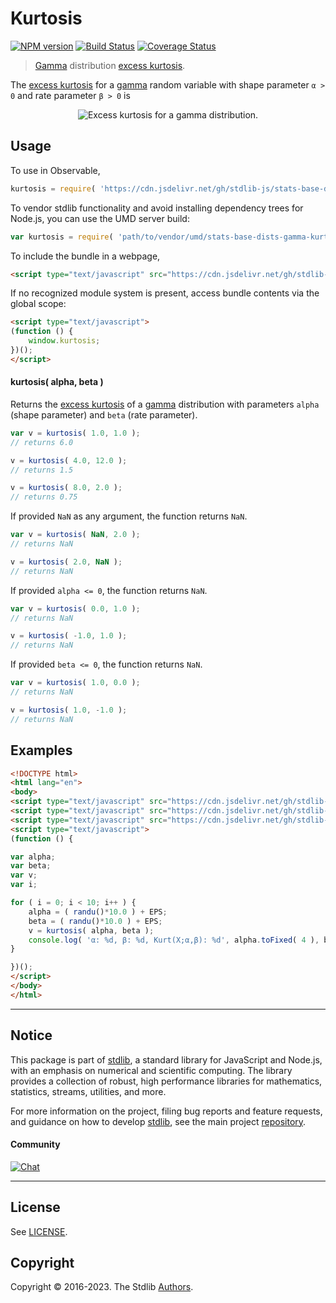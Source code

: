 <!--

@license Apache-2.0

Copyright (c) 2018 The Stdlib Authors.

Licensed under the Apache License, Version 2.0 (the "License");
you may not use this file except in compliance with the License.
You may obtain a copy of the License at

   http://www.apache.org/licenses/LICENSE-2.0

Unless required by applicable law or agreed to in writing, software
distributed under the License is distributed on an "AS IS" BASIS,
WITHOUT WARRANTIES OR CONDITIONS OF ANY KIND, either express or implied.
See the License for the specific language governing permissions and
limitations under the License.

-->

# Kurtosis

[![NPM version][npm-image]][npm-url] [![Build Status][test-image]][test-url] [![Coverage Status][coverage-image]][coverage-url] <!-- [![dependencies][dependencies-image]][dependencies-url] -->

> [Gamma][gamma-distribution] distribution [excess kurtosis][kurtosis].

<!-- Section to include introductory text. Make sure to keep an empty line after the intro `section` element and another before the `/section` close. -->

<section class="intro">

The [excess kurtosis][kurtosis] for a [gamma][gamma-distribution] random variable with shape parameter `α > 0` and rate parameter `β > 0` is

<!-- <equation class="equation" label="eq:gamma_kurtosis" align="center" raw="\operatorname{Kurt}\left( X \right) = \frac{6}{\alpha}" alt="Excess kurtosis for a gamma distribution."> -->

<div class="equation" align="center" data-raw-text="\operatorname{Kurt}\left( X \right) = \frac{6}{\alpha}" data-equation="eq:gamma_kurtosis">
    <img src="https://cdn.jsdelivr.net/gh/stdlib-js/stdlib@51534079fef45e990850102147e8945fb023d1d0/lib/node_modules/@stdlib/stats/base/dists/gamma/kurtosis/docs/img/equation_gamma_kurtosis.svg" alt="Excess kurtosis for a gamma distribution.">
    <br>
</div>

<!-- </equation> -->

</section>

<!-- /.intro -->

<!-- Package usage documentation. -->



<section class="usage">

## Usage

To use in Observable,

```javascript
kurtosis = require( 'https://cdn.jsdelivr.net/gh/stdlib-js/stats-base-dists-gamma-kurtosis@umd/browser.js' )
```

To vendor stdlib functionality and avoid installing dependency trees for Node.js, you can use the UMD server build:

```javascript
var kurtosis = require( 'path/to/vendor/umd/stats-base-dists-gamma-kurtosis/index.js' )
```

To include the bundle in a webpage,

```html
<script type="text/javascript" src="https://cdn.jsdelivr.net/gh/stdlib-js/stats-base-dists-gamma-kurtosis@umd/browser.js"></script>
```

If no recognized module system is present, access bundle contents via the global scope:

```html
<script type="text/javascript">
(function () {
    window.kurtosis;
})();
</script>
```

#### kurtosis( alpha, beta )

Returns the [excess kurtosis][kurtosis] of a [gamma][gamma-distribution] distribution with parameters `alpha` (shape parameter) and `beta` (rate parameter).

```javascript
var v = kurtosis( 1.0, 1.0 );
// returns 6.0

v = kurtosis( 4.0, 12.0 );
// returns 1.5

v = kurtosis( 8.0, 2.0 );
// returns 0.75
```

If provided `NaN` as any argument, the function returns `NaN`.

```javascript
var v = kurtosis( NaN, 2.0 );
// returns NaN

v = kurtosis( 2.0, NaN );
// returns NaN
```

If provided `alpha <= 0`, the function returns `NaN`.

```javascript
var v = kurtosis( 0.0, 1.0 );
// returns NaN

v = kurtosis( -1.0, 1.0 );
// returns NaN
```

If provided `beta <= 0`, the function returns `NaN`.

```javascript
var v = kurtosis( 1.0, 0.0 );
// returns NaN

v = kurtosis( 1.0, -1.0 );
// returns NaN
```

</section>

<!-- /.usage -->

<!-- Package usage notes. Make sure to keep an empty line after the `section` element and another before the `/section` close. -->

<section class="notes">

</section>

<!-- /.notes -->

<!-- Package usage examples. -->

<section class="examples">

## Examples

<!-- eslint no-undef: "error" -->

```html
<!DOCTYPE html>
<html lang="en">
<body>
<script type="text/javascript" src="https://cdn.jsdelivr.net/gh/stdlib-js/random-base-randu@umd/browser.js"></script>
<script type="text/javascript" src="https://cdn.jsdelivr.net/gh/stdlib-js/constants-float64-eps@umd/browser.js"></script>
<script type="text/javascript" src="https://cdn.jsdelivr.net/gh/stdlib-js/stats-base-dists-gamma-kurtosis@umd/browser.js"></script>
<script type="text/javascript">
(function () {

var alpha;
var beta;
var v;
var i;

for ( i = 0; i < 10; i++ ) {
    alpha = ( randu()*10.0 ) + EPS;
    beta = ( randu()*10.0 ) + EPS;
    v = kurtosis( alpha, beta );
    console.log( 'α: %d, β: %d, Kurt(X;α,β): %d', alpha.toFixed( 4 ), beta.toFixed( 4 ), v.toFixed( 4 ) );
}

})();
</script>
</body>
</html>
```

</section>

<!-- /.examples -->

<!-- Section to include cited references. If references are included, add a horizontal rule *before* the section. Make sure to keep an empty line after the `section` element and another before the `/section` close. -->

<section class="references">

</section>

<!-- /.references -->

<!-- Section for related `stdlib` packages. Do not manually edit this section, as it is automatically populated. -->

<section class="related">

</section>

<!-- /.related -->

<!-- Section for all links. Make sure to keep an empty line after the `section` element and another before the `/section` close. -->


<section class="main-repo" >

* * *

## Notice

This package is part of [stdlib][stdlib], a standard library for JavaScript and Node.js, with an emphasis on numerical and scientific computing. The library provides a collection of robust, high performance libraries for mathematics, statistics, streams, utilities, and more.

For more information on the project, filing bug reports and feature requests, and guidance on how to develop [stdlib][stdlib], see the main project [repository][stdlib].

#### Community

[![Chat][chat-image]][chat-url]

---

## License

See [LICENSE][stdlib-license].


## Copyright

Copyright &copy; 2016-2023. The Stdlib [Authors][stdlib-authors].

</section>

<!-- /.stdlib -->

<!-- Section for all links. Make sure to keep an empty line after the `section` element and another before the `/section` close. -->

<section class="links">

[npm-image]: http://img.shields.io/npm/v/@stdlib/stats-base-dists-gamma-kurtosis.svg
[npm-url]: https://npmjs.org/package/@stdlib/stats-base-dists-gamma-kurtosis

[test-image]: https://github.com/stdlib-js/stats-base-dists-gamma-kurtosis/actions/workflows/test.yml/badge.svg?branch=main
[test-url]: https://github.com/stdlib-js/stats-base-dists-gamma-kurtosis/actions/workflows/test.yml?query=branch:main

[coverage-image]: https://img.shields.io/codecov/c/github/stdlib-js/stats-base-dists-gamma-kurtosis/main.svg
[coverage-url]: https://codecov.io/github/stdlib-js/stats-base-dists-gamma-kurtosis?branch=main

<!--

[dependencies-image]: https://img.shields.io/david/stdlib-js/stats-base-dists-gamma-kurtosis.svg
[dependencies-url]: https://david-dm.org/stdlib-js/stats-base-dists-gamma-kurtosis/main

-->

[chat-image]: https://img.shields.io/gitter/room/stdlib-js/stdlib.svg
[chat-url]: https://gitter.im/stdlib-js/stdlib/

[stdlib]: https://github.com/stdlib-js/stdlib

[stdlib-authors]: https://github.com/stdlib-js/stdlib/graphs/contributors

[umd]: https://github.com/umdjs/umd
[es-module]: https://developer.mozilla.org/en-US/docs/Web/JavaScript/Guide/Modules

[deno-url]: https://github.com/stdlib-js/stats-base-dists-gamma-kurtosis/tree/deno
[umd-url]: https://github.com/stdlib-js/stats-base-dists-gamma-kurtosis/tree/umd
[esm-url]: https://github.com/stdlib-js/stats-base-dists-gamma-kurtosis/tree/esm
[branches-url]: https://github.com/stdlib-js/stats-base-dists-gamma-kurtosis/blob/main/branches.md

[stdlib-license]: https://raw.githubusercontent.com/stdlib-js/stats-base-dists-gamma-kurtosis/main/LICENSE

[gamma-distribution]: https://en.wikipedia.org/wiki/Gamma_distribution

[kurtosis]: https://en.wikipedia.org/wiki/Kurtosis

</section>

<!-- /.links -->
